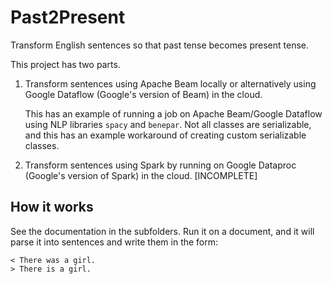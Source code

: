 # Past2Present

Transform English sentences so that past tense becomes present tense.

This project has two parts.

1. Transform sentences using Apache Beam locally or alternatively using Google Dataflow (Google's version of Beam) in the cloud.

    This has an example of running a job on Apache Beam/Google Dataflow using NLP libraries `spacy` and `benepar`. Not all classes are serializable, and this has an example workaround of creating custom serializable classes.

2. Transform sentences using Spark by running on Google Dataproc (Google's version of Spark) in the cloud. [INCOMPLETE]

## How it works

See the documentation in the subfolders. Run it on a document, and it will parse it into sentences and write them in the form:
```
< There was a girl.
> There is a girl.
```
